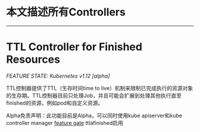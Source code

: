 

# 本文描述所有Controllers

---

# TTL Controller for Finished Resources
*FEATURE STATE: Kubernetes v1.12 [alpha]*

TTL控制器提供了TTL（生存时间time to live）机制来限制已完成执行的资源对象的生存期。TTL控制器目前只处理Job，并且可能会扩展到处理其他执行直至finished的资源，例如pod和自定义资源。

Alpha免责声明：此功能目前是Alpha，可以同时使用kube apiserver和kube controller manager [feature gate](https://kubernetes.io/docs/reference/command-line-tools-reference/feature-gates/) ttlafinished启用


